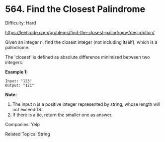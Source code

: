 # 564. Find the Closest Palindrome

Difficulty: Hard

https://leetcode.com/problems/find-the-closest-palindrome/description/

Given an integer n, find the closest integer (not including itself), which is a palindrome.

The 'closest' is defined as absolute difference minimized between two integers.

**Example 1:**
```
Input: "123"
Output: "121"
```
**Note:**
1. The input n is a positive integer represented by string, whose length will not exceed 18.
2. If there is a tie, return the smaller one as answer.

Companies: Yelp

Related Topics: String
